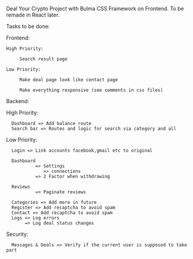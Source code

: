 Deal Your Crypto Project with Bulma CSS Framework on Frontend. To be remade in React later.

Tasks to be done:

Frontend:

    High Priority:

         Search result page

    Low Priority:

         Make deal page look like contact page

         Make everything responsive (see comments in css files)


Backend:

   High Priority:

      Dashboard => Add balance route
      Search bar => Routes and logic for search via category and all

   Low Priority:

      Login => Link accounts facebook,gmail etc to original
      
      Dashboard 
               => Settings
                  => connections
               => 2 Factor when withdrawing
      
      Reviews
               => Paginate reviews
        
      Categories => Add more in future
      Register => Add recaptcha to avoid spam
      Contact => Add recaptcha to avoid spam                        
      Logs => Log errors
           => Log deal status changes


Security: 

      Messages & Deals => Verify if the current user is supposed to take part